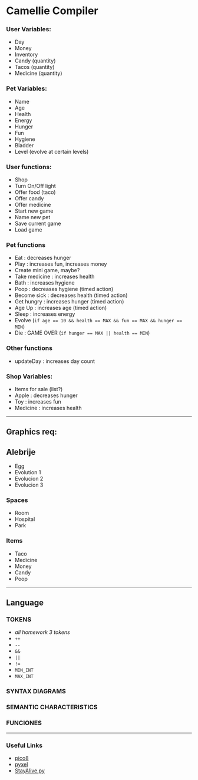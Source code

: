 # Camellie Compiler

### User Variables:

- Day
- Money
- Inventory
- Candy (quantity)
- Tacos (quantity)
- Medicine (quantity)

### Pet Variables:

- Name
- Age
- Health
- Energy
- Hunger
- Fun
- Hygiene
- Bladder
- Level (evolve at certain levels)

### User functions:

- Shop
- Turn On/Off light
- Offer food (taco)
- Offer candy
- Offer medicine
- Start new game
- Name new pet
- Save current game
- Load game

### Pet functions

- Eat : decreases hunger
- Play : increases fun, increases money
- Create mini game, maybe?
- Take medicine : increases health
- Bath : increases hygiene
- Poop : decreases hygiene (timed action)
- Become sick : decreases health (timed action)
- Get hungry : increases hunger (timed action)
- Age Up : increases age (timed action)
- Sleep : increases energy
- Evolve (`if age == 10 && health == MAX && fun == MAX && hunger == MIN`)
- Die : GAME OVER (`if hunger == MAX || health == MIN`)

### Other functions

- updateDay : increases day count

### Shop Variables:

- Items for sale (list?)
- Apple : decreases hunger
- Toy : increases fun
- Medicine : increases health

---
## Graphics req:

## Alebrije

- Egg
- Evolution 1
- Evolucion 2
- Evolucion 3

### Spaces

- Room
- Hospital
- Park

### Items

- Taco
- Medicine
- Money
- Candy
- Poop

---

## Language

### TOKENS
- *all homework 3 tokens*
- `++`
- `--`
- `&&`
- `||`
- `!=`
- `MIN_INT`
- `MAX_INT`

### SYNTAX DIAGRAMS

### SEMANTIC CHARACTERISTICS

### FUNCIONES

---

### Useful Links

- [pico8](https://github.com/topics/pico-8)
- [pyxel](https://github.com/kitao/pyxel)
- [StayAlive.py](http://usingpython.com/dl/StayAlive.py)
